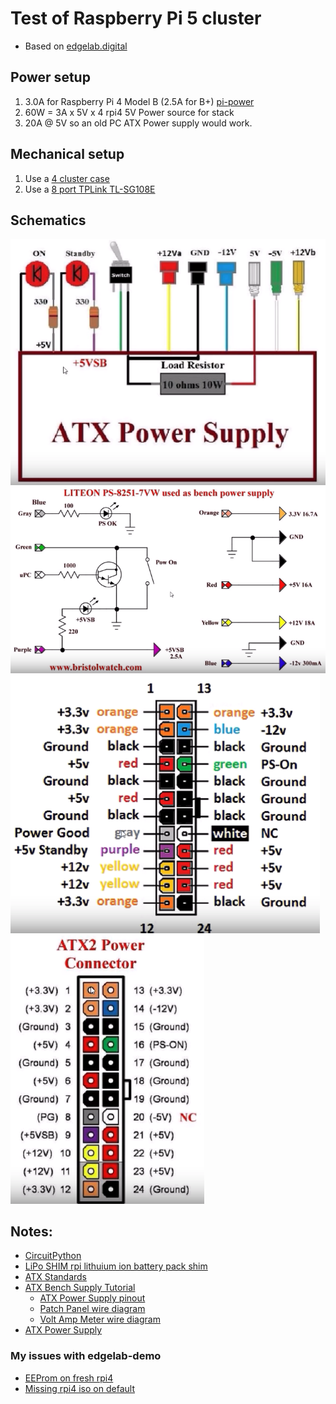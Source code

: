 # Test of Raspberry Pi 5 cluster

- Based on [edgelab.digital](https://github.com/digitalrebar/edgelab)

## Power setup
1. 3.0A for Raspberry Pi 4 Model B (2.5A for B+) [pi-power](https://www.raspberrypi.org/documentation/faqs/#pi-power)
2. 60W = 3A x 5V x 4 rpi4 5V Power source for stack
3. 20A @ 5V so an old PC ATX Power supply would work.

## Mechanical setup
1. Use a [4 cluster case](https://www.amazon.com/gp/product/B07CTG5N3V/ref=ppx_yo_dt_b_asin_title_o00_s00?ie=UTF8&psc=1)
2. Use a [8 port TPLink TL-SG108E](https://www.amazon.com/gp/product/B00K4DS5KU/ref=ppx_yo_dt_b_search_asin_title?ie=UTF8&psc=1)

## Schematics
![](ATX-BenchSupply-Diagram-1.png)
![](ATX-BenchSupply-Diagram-2.png)
![](ATX-BenchSupply-Pinout-1.png)
![](ATX-BenchSupply-Pinout-2.png)

## Notes:
- [CircuitPython](https://en.wikipedia.org/wiki/CircuitPython)
- [LiPo SHIM rpi lithuium ion battery pack shim](https://shop.pimoroni.com/products/lipo-shim)
- [ATX Standards](https://en.wikipedia.org/wiki/Power_supply_unit_(computer))
- [ATX Bench Supply Tutorial](https://www.youtube.com/watch?v=n_A-jkpjpcM)
   - [ATX Power Supply pinout](https://youtu.be/n_A-jkpjpcM?t=768)
   - [Patch Panel wire diagram](https://youtu.be/n_A-jkpjpcM?t=1360)
   - [Volt Amp Meter wire diagram](https://youtu.be/n_A-jkpjpcM?t=2157)
- [ATX Power Supply](https://www.youtube.com/watch?v=UiaqnFYK6SE)
   
### My issues with edgelab-demo
- [EEProm on fresh rpi4](https://github.com/digitalrebar/edgelab/issues/9)
- [Missing rpi4 iso on default](https://github.com/digitalrebar/edgelab/issues/10)
